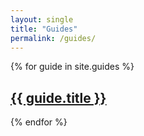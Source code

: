 ```yaml
---
layout: single
title: "Guides"
permalink: /guides/
---
```


{% for guide in site.guides %}
<div class="archive__item">
  <h2 class="archive__item-title no_toc"><a href="{{ guide.url | relative_url }}">{{ guide.title }}</a></h2>
</div>
{% endfor %}
